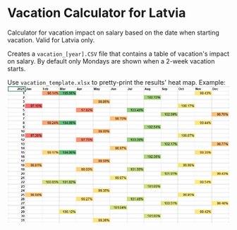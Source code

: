 # Vacation Calculator for Latvia
Calculator for vacation impact on salary based on the date when starting vacation. Valid for Latvia only.

Creates a `vacation_[year].CSV` file that contains a table of vacation's impact on salary. By default only Mondays are shown when a 2-week vacation starts.

Use `vacation_template.xlsx` to pretty-print the results' heat map. Example:
![Example Heat Map 2021](example_2021.png)